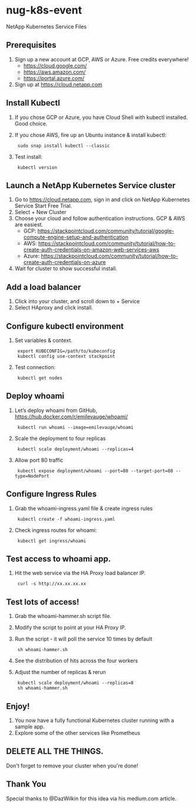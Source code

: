 # nug-k8s-event
NetApp Kubernetes Service Files

## Prerequisites
1. Sign up a new account at GCP, AWS or Azure. Free credits everywhere!
   * https://cloud.google.com/
   * https://aws.amazon.com/
   * https://portal.azure.com/
1. Sign up at https://cloud.netapp.com

## Install Kubectl
1. If you chose GCP or Azure, you have Cloud Shell with kubectl installed. Good choice.

1. If you chose AWS, fire up an Ubuntu instance & install kubectl:

		sudo snap install kubectl --classic

1. Test install:

		kubectl version

## Launch a NetApp Kubernetes Service cluster
1. Go to https://cloud.netapp.com, sign in and click on NetApp Kubernetes Service Start Free Trial.
1. Select + New Cluster
1. Choose your cloud and follow authentication instructions. GCP & AWS are easiest.
	* GCP: https://stackpointcloud.com/community/tutorial/google-compute-engine-setup-and-authentication
	* AWS: https://stackpointcloud.com/community/tutorial/how-to-create-auth-credentials-on-amazon-web-services-aws
	* Azure: https://stackpointcloud.com/community/tutorial/how-to-create-auth-credentials-on-azure
1. Wait for cluster to show successful install.

## Add a load balancer 
1. Click into your cluster, and scroll down to + Service
1. Select HAproxy and click install.

## Configure kubectl environment
1. Set variables & context.

		export KUBECONFIG=/path/to/kubeconfig
		kubectl config use-context stackpoint

1. Test connection: 

		kubectl get nodes

## Deploy whoami
1. Let’s deploy whoami from GitHub, https://hub.docker.com/r/emilevauge/whoami/

		kubectl run whoami --image=emilevauge/whoami

1. Scale the deployment to four replicas

		kubectl scale deployment/whoami --replicas=4

1. Allow port 80 traffic

		kubectl expose deployment/whoami --port=80 --target-port=80 --type=NodePort

## Configure Ingress Rules
1. Grab the whoami-ingress.yaml file & create ingress rules

		kubectl create -f whoami-ingress.yaml

1. Check ingress routes for whoami:

		kubectl get ingress/whoami

## Test access to whoami app.
1. Hit the web service via the HA Proxy load balancer IP.

		curl -s http://xx.xx.xx.xx

## Test lots of access!
1. Grab the whoami-hammer.sh script file.
1. Modify the script to point at your HA Proxy IP.
1. Run the script - it will poll the service 10 times by default

		sh whoami-hammer.sh

1. See the distribution of hits across the four workers

1. Adjust the number of replicas & rerun

		kubectl scale deployment/whoami --replicas=8
		sh whoami-hammer.sh

## Enjoy!
1. You now have a fully functional Kubernetes cluster running with a sample app.
1. Explore some of the other services like Prometheus 

## DELETE ALL THE THINGS.

Don't forget to remove your cluster when you're done!

## Thank You

Special thanks to @DazWilkin for this idea via his medium.com article.

